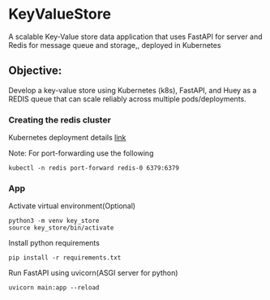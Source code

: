 # KeyValueStore
A scalable Key-Value store data application that uses FastAPI for server and Redis for message queue and storage,, deployed in Kubernetes

## Objective:
Develop a key-value store using Kubernetes (k8s), FastAPI, and Huey as a REDIS queue that can scale reliably across multiple pods/deployments.

### Creating the redis cluster
Kubernetes deployment details [link](https://github.com/Harshak777/kubernetes-redis)

Note:
For port-forwarding use the following
```
kubectl -n redis port-forward redis-0 6379:6379
```

### App
Activate virtual environment(Optional)
```
python3 -m venv key_store
source key_store/bin/activate
```
Install python requirements
```
pip install -r requirements.txt
```
Run FastAPI using uvicorn(ASGI server for python)
```
uvicorn main:app --reload
```